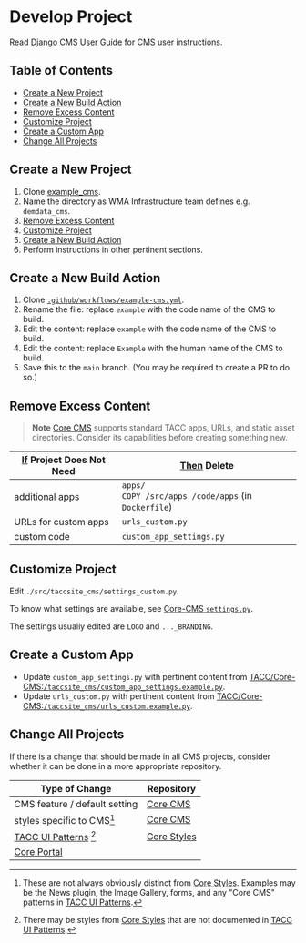 # Develop Project

Read [Django CMS User Guide] for CMS user instructions.

## Table of Contents

- [Create a New Project](#create-a-new-project)
- [Create a New Build Action](#create-a-new-build-action)
- [Remove Excess Content](#remove-excess-content)
- [Customize Project](#customize-project)
- [Create a Custom App](#create-a-custom-app)
- [Change All Projects](#change-all-projects)

## Create a New Project

1. Clone [example_cms](../example_cms).
2. Name the directory as WMA Infrastructure team defines e.g. `demdata_cms`.
3. [Remove Excess Content](#remove-excess-content)
4. [Customize Project](#customize-project)
5. [Create a New Build Action](#create-a-new-build-action)
6. Perform instructions in other pertinent sections.

## Create a New Build Action

1. Clone [`.github/workflows/example-cms.yml`](../.github/workflows/example-cms.yml).
2. Rename the file: replace `example` with the code name of the CMS to build.
3. Edit the content: replace `example` with the code name of the CMS to build.
4. Edit the content: replace `Example` with the human name of the CMS to build.
5. Save this to the `main` branch. (You may be required to create a PR to do so.)

## Remove Excess Content

> **Note**
> [Core CMS] supports standard TACC apps, URLs, and static asset directories. Consider its capabilities before creating something new.

| <u>If</u> Project Does Not Need | <u>Then</u> Delete |
| - | - |
| additional apps | `apps/`<br />`COPY /src/apps /code/apps` (in `Dockerfile`) |
| URLs for custom apps | `urls_custom.py` |
| custom code | `custom_app_settings.py` |

## Customize Project

Edit `./src/taccsite_cms/settings_custom.py`.

To know what settings are available, see [Core-CMS `settings.py`](https://github.com/TACC/Core-CMS/blob/main/taccsite_cms/settings.py).

The settings usually edited are `LOGO` and `..._BRANDING`.

## Create a Custom App

- Update `custom_app_settings.py` with pertinent content from [TACC/Core-CMS:`/taccsite_cms/custom_app_settings.example.py`](https://github.com/TACC/Core-CMS/blob/1d88c35/taccsite_cms/custom_app_settings.example.py).
- Update `urls_custom.py` with pertinent content from [TACC/Core-CMS:`/taccsite_cms/urls_custom.example.py`](https://github.com/TACC/Core-CMS/blob/1d88c35/taccsite_cms/urls_custom.example.py).

## Change All Projects

If there is a change that should be made in all CMS projects, consider whether it can be done in a more appropriate repository.

| Type of Change | Repository |
| - | - |
| CMS feature / default setting | [Core CMS] |
| styles specific to CMS[^1] | [Core CMS] |
| [TACC UI Patterns] [^2] | [Core Styles] |
| [Core Portal] |

[^1]: These are not always obviously distinct from [Core Styles]. Examples may be the News plugin, the Image Gallery, forms, and any "Core CMS" patterns in [TACC UI Patterns].

[^2]: There may be styles from [Core Styles] that are not documented in [TACC UI Patterns].

<!-- Link Aliases -->

[Core CMS]: https://github.com/TACC/Core-CMS
[Core Portal]: https://github.com/TACC/Core-Portal
[Core Styles]: https://github.com/TACC/Core-Styles

[TACC UI Patterns]: https://tacc.utexas.edu/static/ui/

[Django CMS User Guide]: https://confluence.tacc.utexas.edu/x/FgDqCw
